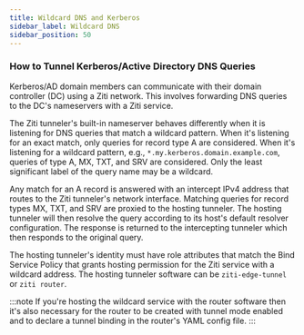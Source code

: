 ```yaml
---
title: Wildcard DNS and Kerberos
sidebar_label: Wildcard DNS
sidebar_position: 50
---
```


### How to Tunnel Kerberos/Active Directory DNS Queries

Kerberos/AD domain members can communicate with their domain controller (DC) using a Ziti network. This involves forwarding DNS queries to the DC's nameservers with a Ziti service.

The Ziti tunneler's built-in nameserver behaves differently when it is listening for DNS queries that match a wildcard pattern. When it's listening for an exact match, only queries for record type A are considered. When it's listening for a wildcard pattern, e.g., `*.my.kerberos.domain.example.com`, queries of type A, MX, TXT, and SRV are considered. Only the least significant label of the query name may be a wildcard.

Any match for an A record is answered with an intercept IPv4 address that routes to the Ziti tunneler's network interface. Matching queries for record types MX, TXT, and SRV are proxied to the hosting tunneler. The hosting tunneler will then resolve the query according to its host's default resolver configuration. The response is returned to the intercepting tunneler which then responds to the original query.

The hosting tunneler's identity must have role attributes that match the Bind Service Policy that grants hosting permission for the Ziti service with a wildcard address. The hosting tunneler software can be `ziti-edge-tunnel` or `ziti router`. 

:::note
If you're hosting the wildcard service with the router software then it's also necessary for the router to be created with tunnel mode enabled and to declare a tunnel binding in the router's YAML config file.
:::
